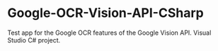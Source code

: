 # Google-OCR-Vision-API-CSharp
Test app for the Google OCR features of the Google Vision API. Visual Studio C# project.

